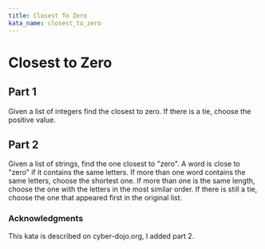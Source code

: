 ```yaml
---
title: Closest To Zero
kata_name: closest_to_zero
---
```


# Closest to Zero

## Part 1

Given a list of integers find the closest to zero.
If there is a tie, choose the positive value.

## Part 2

Given a list of strings, find the one closest to "zero". A word is close to "zero" if it contains the same letters. If more than one word contains the same letters, choose the shortest one. If more than one is the same length, choose the one with the letters in the most similar order. If there is still a tie, choose the one that appeared first in the original list.

### Acknowledgments
This kata is described on cyber-dojo.org, I added part 2.